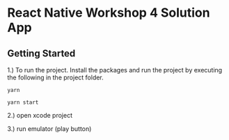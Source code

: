 # React Native Workshop 4 Solution App

## Getting Started
1.) To run the project. Install the packages and run the project by executing the following in the project folder.

```
yarn 

yarn start

```

2.) open xcode project

3.) run emulator (play button)
